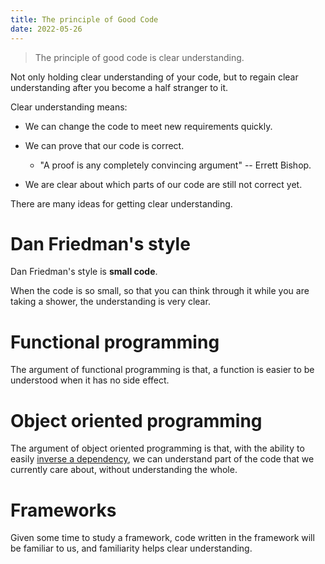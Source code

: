 ```yaml
---
title: The principle of Good Code
date: 2022-05-26
---
```


> The principle of good code is clear understanding.

Not only holding clear understanding of your code,
but to regain clear understanding after you become a half stranger to it.

Clear understanding means:

- We can change the code to meet new requirements quickly.

- We can prove that our code is correct.

  - "A proof is any completely convincing argument" -- Errett Bishop.

- We are clear about which parts of our code are still not correct yet.

There are many ideas for getting clear understanding.

# Dan Friedman's style

Dan Friedman's style is **small code**.

When the code is so small,
so that you can think through it
while you are taking a shower,
the understanding is very clear.

# Functional programming

The argument of functional programming is that,
a function is easier to be understood
when it has no side effect.

# Object oriented programming

The argument of object oriented programming is that,
with the ability to easily [inverse a dependency](https://en.wikipedia.org/wiki/Dependency_inversion_principle),
we can understand part of the code that we currently care about,
without understanding the whole.

# Frameworks

Given some time to study a framework,
code written in the framework will be familiar to us,
and familiarity helps clear understanding.

